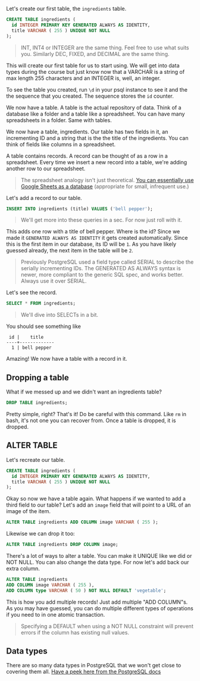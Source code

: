 Let's create our first table, the `ingredients` table.

```sql
CREATE TABLE ingredients (
  id INTEGER PRIMARY KEY GENERATED ALWAYS AS IDENTITY,
  title VARCHAR ( 255 ) UNIQUE NOT NULL
);
```

> INT, INT4 or INTEGER are the same thing. Feel free to use what suits you. Similarly DEC, FIXED, and DECIMAL are the same thing.

This will create our first table for us to start using. We will get into data types during the course but just know now that a VARCHAR is a string of max length 255 characters and an INTEGER is, well, an integer.

To see the table you created, run `\d` in your psql instance to see it and the the sequence that you created. The sequence stores the `id` counter.

We now have a table. A table is the actual repository of data. Think of a database like a folder and a table like a spreadsheet. You can have many spreadsheets in a folder. Same with tables.

We now have a table, ingredients. Our table has two fields in it, an incrementing ID and a string that is the the title of the ingredients. You can think of fields like columns in a spreadsheet.

A table contains records. A record can be thought of as a row in a spreadsheet. Every time we insert a new record into a table, we're adding another row to our spreadsheet.

> The spreadsheet analogy isn't just theoretical. [You can essentially use Google Sheets as a database][sheets] (appropriate for small, infrequent use.)

Let's add a record to our table.

```sql
INSERT INTO ingredients (title) VALUES ('bell pepper');
```

> We'll get more into these queries in a sec. For now just roll with it.

This adds one row with a title of bell pepper. Where is the id? Since we made it `GENERATED ALWAYS AS IDENTITY` it gets created automatically. Since this is the first item in our database, its ID will be `1`. As you have likely guessed already, the next item in the table will be `2`.

> Previously PostgreSQL used a field type called SERIAL to describe the serially incrementing IDs. The GENERATED AS ALWAYS syntax is newer, more compliant to the generic SQL spec, and works better. Always use it over SERIAL.

Let's see the record.

```sql
SELECT * FROM ingredients;
```

> We'll dive into SELECTs in a bit.

You should see something like

```plaintext
 id |    title
----+-------------
  1 | bell pepper
```

Amazing! We now have a table with a record in it.

## Dropping a table

What if we messed up and we didn't want an ingredients table?

```sql
DROP TABLE ingredients;
```

Pretty simple, right? That's it! Do be careful with this command. Like `rm` in bash, it's not one you can recover from. Once a table is dropped, it is dropped.

## ALTER TABLE

Let's recreate our table.

```sql
CREATE TABLE ingredients (
  id INTEGER PRIMARY KEY GENERATED ALWAYS AS IDENTITY,
  title VARCHAR ( 255 ) UNIQUE NOT NULL
);
```

Okay so now we have a table again. What happens if we wanted to add a third field to our table? Let's add an `image` field that will point to a URL of an image of the item.

```sql
ALTER TABLE ingredients ADD COLUMN image VARCHAR ( 255 );
```

Likewise we can drop it too:

```sql
ALTER TABLE ingredients DROP COLUMN image;
```

There's a lot of ways to alter a table. You can make it UNIQUE like we did or NOT NULL. You can also change the data type. For now let's add back our extra column.

```sql
ALTER TABLE ingredients
ADD COLUMN image VARCHAR ( 255 ),
ADD COLUMN type VARCHAR ( 50 ) NOT NULL DEFAULT 'vegetable';
```

This is how you add multiple records! Just add multiple "ADD COLUMN"s. As you may have guessed, you can do multiple different types of operations if you need to in one atomic transaction.

> Specifying a DEFAULT when using a NOT NULL constraint will prevent errors if the column has existing null values.

## Data types

There are so many data types in PostgreSQL that we won't get close to covering them all. [Have a peek here from the PostgreSQL docs][types]

[sheets]: https://www.npmjs.com/package/google-spreadsheet
[types]: https://www.postgresql.org/docs/current/datatype.html

